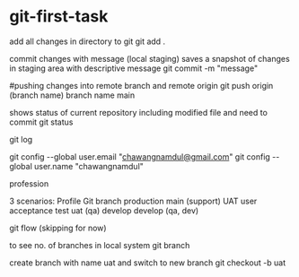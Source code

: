 # git-first-task
add all changes in directory to git
git add .

commit changes with message (local staging)
saves a snapshot of changes in staging area with descriptive message
git commit -m "message"

#pushing changes into remote branch and remote origin
git push origin (branch name)
branch name main

shows status of current repository including modified file and need to commit
git status

git log

git config --global user.email "chawangnamdul@gmail.com"
git config --global user.name "chawangnamdul"

profession 

3 scenarios:
Profile                         Git branch
production                      main (support)
UAT user acceptance test        uat (qa)
develop                         develop (qa, dev)

git flow (skipping for now)

to see no. of branches in local system
git branch

create branch with name uat and switch to new branch
git checkout -b uat
